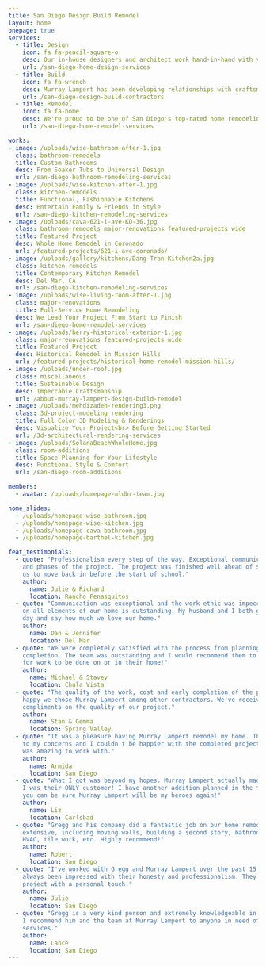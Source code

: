 ```yaml
---
title: San Diego Design Build Remodel
layout: home
onepage: true
services:
  - title: Design
    icon: fa fa-pencil-square-o
    desc: Our in-house designers and architect work hand-in-hand with you to create the perfect design to make your dream home a reality.
    url: /san-diego-home-design-services
  - title: Build
    icon: fa fa-wrench
    desc: Murray Lampert has been developing relationships with craftsman, material suppliers, and building officials in San Diego for over 40 years.
    url: /san-diego-design-build-contractors
  - title: Remodel
    icon: fa fa-home
    desc: We're proud to be one of San Diego's top-rated home remodeling contractor. We specialize in design-build packages, along with a host of other remodeling services.
    url: /san-diego-home-remodel-services

works:
- image: /uploads/wise-bathroom-after-1.jpg
  class: bathroom-remodels
  title: Custom Bathrooms
  desc: From Soaker Tubs to Universal Design
  url: /san-diego-bathroom-remodeling-services
- image: /uploads/wise-kitchen-after-1.jpg
  class: kitchen-remodels
  title: Functional, Fashionable Kitchens
  desc: Entertain Family & Friends in Style
  url: /san-diego-kitchen-remodeling-services
- image: /uploads/cava-621-i-ave-KD-36.jpg
  class: bathroom-remodels major-renovations featured-projects wide
  title: Featured Project
  desc: Whole Home Remodel in Coronado
  url: /featured-projects/621-i-ave-coronado/
- image: /uploads/gallery/kitchens/Dang-Tran-Kitchen2a.jpg
  class: kitchen-remodels
  title: Contemporary Kitchen Remodel
  desc: Del Mar, CA
  url: /san-diego-kitchen-remodeling-services
- image: /uploads/wise-living-room-after-1.jpg
  class: major-renovations
  title: Full-Service Home Remodeling
  desc: We Lead Your Project From Start to Finish
  url: /san-diego-home-remodel-services
- image: /uploads/berry-historical-exterior-1.jpg
  class: major-renovations featured-projects wide
  title: Featured Project
  desc: Historical Remodel in Mission Hills
  url: /featured-projects/historical-home-remodel-mission-hills/
- image: /uploads/under-roof.jpg
  class: miscellaneous
  title: Sustainable Design
  desc: Impeccable Craftsmanship
  url: /about-murray-lampert-design-build-remodel
- image: /uploads/mehdizadeh-rendering3.png
  class: 3d-project-modeling rendering
  title: Full Color 3D Modeling & Renderings
  desc: Visualize Your Project<br> Before Getting Started
  url: /3d-architectural-rendering-services
- image: /uploads/SolanaBeachWholeHome.jpg
  class: room-additions
  title: Space Planning for Your Lifestyle
  desc: Functional Style & Comfort
  url: /san-diego-room-additions

members:
  - avatar: /uploads/homepage-mldbr-team.jpg

home_slides:
  - /uploads/homepage-wise-bathroom.jpg
  - /uploads/homepage-wise-kitchen.jpg
  - /uploads/homepage-cava-bathroom.jpg
  - /uploads/homepage-barthel-kitchen.jpg

feat_testimonials:
  - quote: "Professionalism every step of the way. Exceptional communication in all aspects
    and phases of the project. The project was finished well ahead of schedule, allowing
    us to move back in before the start of school."
    author:
      name: Julie & Richard
      location: Rancho Penasquitos
  - quote: "Communication was exceptional and the work ethic was impeccable. The craftsmanship
    on all elements of our home is outstanding. My husband and I both get up every
    day and say how much we love our home."
    author:
      name: Dan & Jennifer
      location: Del Mar
  - quote: "We were completely satisfied with the process from planning, execution, to
    completion. The team was outstanding and I would recommend them to anyone looking
    for work to be done on or in their home!"
    author:
      name: Michael & Stavey
      location: Chula Vista
  - quote: "The quality of the work, cost and early completion of the project makes us
    happy we chose Murray Lampert among other contractors. We've received a lot of
    compliments on the quality of our project."
    author:
      name: Stan & Gemma
      location: Spring Valley
  - quote: "It was a pleasure having Murray Lampert remodel my home. They were very attentive
    to my concerns and I couldn't be happier with the completed project. Murray Lampert
    was amazing to work with."
    author:
      name: Armida
      location: San Diego
  - quote: "What I got was beyond my hopes. Murray Lampert actually made me feel like
    I was their ONLY customer! I have another addition planned in the future, and
    you can be sure Murray Lampert will be my heroes again!"
    author:
      name: Liz
      location: Carlsbad
  - quote: "Gregg and his company did a fantastic job on our home remodel! The work was
    extensive, including moving walls, building a second story, bathrooms, cabinets,
    HVAC, tile work, etc. Highly recommend!"
    author:
      name: Robert
      location: San Diego
  - quote: "I've worked with Gregg and Murray Lampert over the past 15 years and I've
    always been impressed with their honesty and professionalism. They treat each
    project with a personal touch."
    author:
      name: Julie
      location: San Diego
  - quote: "Gregg is a very kind person and extremely knowledgeable in all areas of construction.
    I recommend him and the team at Murray Lampert to anyone in need of quality construction
    services."
    author:
      name: Lance
      location: San Diego
---
```

